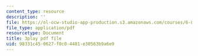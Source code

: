 ```yaml
---
content_type: resource
description: ''
file: https://ol-ocw-studio-app-production.s3.amazonaws.com/courses/6-890-algorithmic-lower-bounds-fun-with-hardness-proofs-fall-2014/98331c450627f0c04481e30563b9a6e9_snugEmWtEm4.pdf
file_type: application/pdf
resourcetype: Document
title: 3play pdf file
uid: 98331c45-0627-f0c0-4481-e30563b9a6e9
---
```

